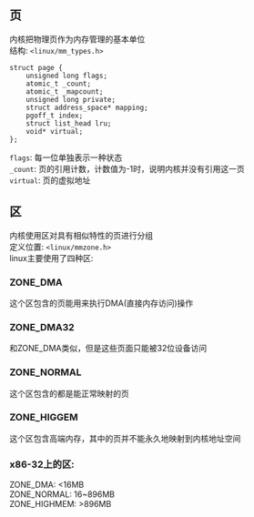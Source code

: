 ## 页
内核把物理页作为内存管理的基本单位  
结构: `<linux/mm_types.h>`

	struct page {
		unsigned long flags;
		atomic_t _count;
		atomic_t _mapcount;
		unsigned long private;
		struct address_space* mapping;
		pgoff_t index;
		struct list_head lru;
		void* virtual;
	};
`flags`: 每一位单独表示一种状态  
`_count`: 页的引用计数，计数值为-1时，说明内核并没有引用这一页  
`virtual`: 页的虚拟地址
## 区
内核使用区对具有相似特性的页进行分组  
定义位置: `<linux/mmzone.h>`  
linux主要使用了四种区:  
### ZONE_DMA
这个区包含的页能用来执行DMA(直接内存访问)操作  
### ZONE_DMA32
和ZONE_DMA类似，但是这些页面只能被32位设备访问
### ZONE_NORMAL
这个区包含的都是能正常映射的页
### ZONE_HIGGEM
这个区包含高端内存，其中的页并不能永久地映射到内核地址空间  
### x86-32上的区:  
ZONE\_DMA: <16MB  
ZONE\_NORMAL: 16~896MB  
ZONE\_HIGHMEM: >896MB